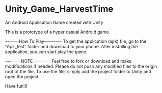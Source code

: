 # Unity_Game_HarvestTime
An Android Application Game created with Unity


This is a prototype of a hyper casual Android game.

-------How To Play---------
To get the application (apk) file, go to the "Apk_test" folder and download to your phone.
After installing the application, you can start play the game.

--------NOTE---------
Feel free to fork or download and make modifications if needed.
Please do not push any modified files to the origin root of the file.
To use the file, simply add the project folder to Unity and open the project.

Have fun!!!

